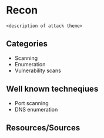 # Recon
`<description of attack theme>`

## Categories
* Scanning
* Enumeration
* Vulnerability scans

## Well known techneqiues
* Port scanning
* DNS enumeration

## Resources/Sources